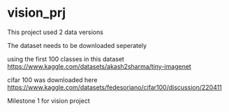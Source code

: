 # vision_prj
This project used 2 data versions 

The dataset needs to be downloaded seperately

using the first 100 classes in this dataset https://www.kaggle.com/datasets/akash2sharma/tiny-imagenet 

cifar 100 was downloaded here https://www.kaggle.com/datasets/fedesoriano/cifar100/discussion/220411 

Milestone 1 for vision project

